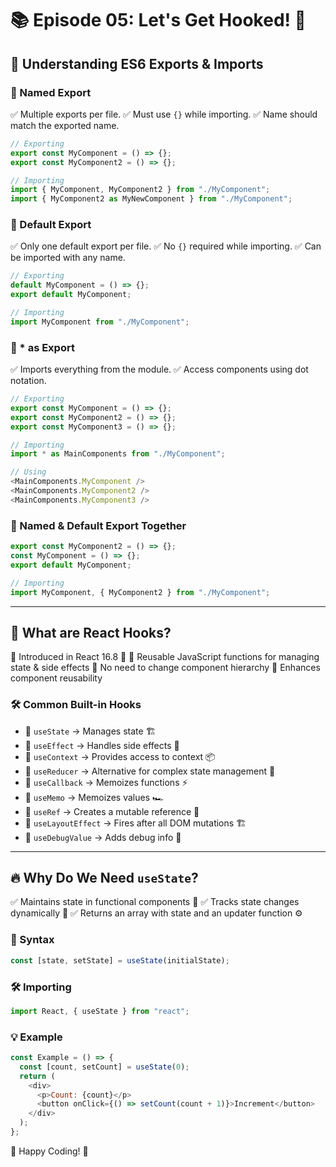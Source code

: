 # 📚 Episode 05: Let's Get Hooked! 🎣

## 🚀 Understanding ES6 Exports & Imports

### 🔹 Named Export
✅ Multiple exports per file.
✅ Must use `{}` while importing.
✅ Name should match the exported name.

```js
// Exporting
export const MyComponent = () => {};
export const MyComponent2 = () => {};

// Importing
import { MyComponent, MyComponent2 } from "./MyComponent";
import { MyComponent2 as MyNewComponent } from "./MyComponent";
```

### 🔹 Default Export
✅ Only one default export per file.
✅ No `{}` required while importing.
✅ Can be imported with any name.

```js
// Exporting
default MyComponent = () => {};
export default MyComponent;

// Importing
import MyComponent from "./MyComponent";
```

### 🔹 * as Export
✅ Imports everything from the module.
✅ Access components using dot notation.

```js
// Exporting
export const MyComponent = () => {};
export const MyComponent2 = () => {};
export const MyComponent3 = () => {};

// Importing
import * as MainComponents from "./MyComponent";

// Using
<MainComponents.MyComponent />
<MainComponents.MyComponent2 />
<MainComponents.MyComponent3 />
```

### 🔹 Named & Default Export Together
```js
export const MyComponent2 = () => {};
const MyComponent = () => {};
export default MyComponent;

// Importing
import MyComponent, { MyComponent2 } from "./MyComponent";
```

---

## 🎣 What are React Hooks?
📌 Introduced in React 16.8 🚀
📌 Reusable JavaScript functions for managing state & side effects
📌 No need to change component hierarchy
📌 Enhances component reusability

### 🛠 Common Built-in Hooks

- 🔹 `useState` → Manages state 🏗️
- 🔹 `useEffect` → Handles side effects 🌊
- 🔹 `useContext` → Provides access to context 📦
- 🔹 `useReducer` → Alternative for complex state management 🤹
- 🔹 `useCallback` → Memoizes functions ⚡
- 🔹 `useMemo` → Memoizes values 🏎️
- 🔹 `useRef` → Creates a mutable reference 🎯
- 🔹 `useLayoutEffect` → Fires after all DOM mutations 🏗️
- 🔹 `useDebugValue` → Adds debug info 🐞

---

## 🔥 Why Do We Need `useState`?
✅ Maintains state in functional components 🔄
✅ Tracks state changes dynamically 🧐
✅ Returns an array with state and an updater function ⚙️

### 📝 Syntax
```js
const [state, setState] = useState(initialState);
```

### 🛠 Importing
```js
import React, { useState } from "react";
```

### 💡 Example
```js
const Example = () => {
  const [count, setCount] = useState(0);
  return (
    <div>
      <p>Count: {count}</p>
      <button onClick={() => setCount(count + 1)}>Increment</button>
    </div>
  );
};
```

🚀 Happy Coding! 🎉

